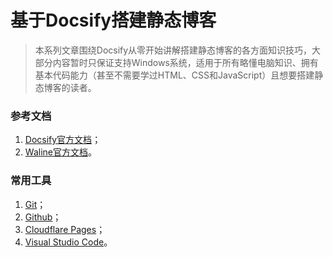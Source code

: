 # 基于Docsify搭建静态博客

> 本系列文章围绕Docsify从零开始讲解搭建静态博客的各方面知识技巧，大部分内容暂时只保证支持Windows系统，适用于所有略懂电脑知识、拥有基本代码能力（甚至不需要学过HTML、CSS和JavaScript）且想要搭建静态博客的读者。

### 参考文档

1. [Docsify官方文档](https://docsify.js.org)；
2. [Waline官方文档](https://waline.js.org/)。

### 常用工具

1. [Git](https://git-scm.com/)；
2. [Github](https://git-scm.com/)；
3. [Cloudflare Pages](https://www.cloudflare-cn.com/)；
4. [Visual Studio Code](https://code.visualstudio.com/)。

